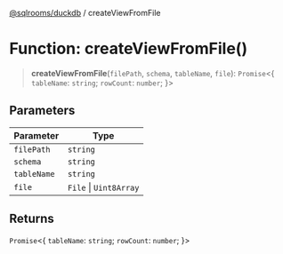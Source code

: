 [@sqlrooms/duckdb](../index.md) / createViewFromFile

# Function: createViewFromFile()

> **createViewFromFile**(`filePath`, `schema`, `tableName`, `file`): `Promise`\<\{ `tableName`: `string`; `rowCount`: `number`; \}\>

## Parameters

| Parameter | Type |
| ------ | ------ |
| `filePath` | `string` |
| `schema` | `string` |
| `tableName` | `string` |
| `file` | `File` \| `Uint8Array` |

## Returns

`Promise`\<\{ `tableName`: `string`; `rowCount`: `number`; \}\>
